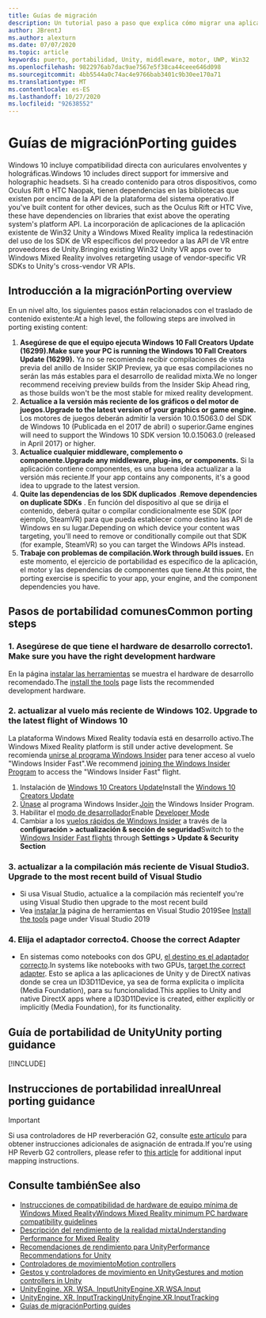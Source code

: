 ```yaml
---
title: Guías de migración
description: Un tutorial paso a paso que explica cómo migrar una aplicación envolvente existente a Windows Mixed Reality.
author: JBrentJ
ms.author: alexturn
ms.date: 07/07/2020
ms.topic: article
keywords: puerto, portabilidad, Unity, middleware, motor, UWP, Win32
ms.openlocfilehash: 9822976ab7dac9ae7567e5f38ca44ceee646d098
ms.sourcegitcommit: 4bb5544a0c74ac4e9766bab3401c9b30ee170a71
ms.translationtype: MT
ms.contentlocale: es-ES
ms.lasthandoff: 10/27/2020
ms.locfileid: "92638552"
---
```

# <a name="porting-guides"></a><span data-ttu-id="e0831-104">Guías de migración</span><span class="sxs-lookup"><span data-stu-id="e0831-104">Porting guides</span></span>

<span data-ttu-id="e0831-105">Windows 10 incluye compatibilidad directa con auriculares envolventes y holográficas.</span><span class="sxs-lookup"><span data-stu-id="e0831-105">Windows 10 includes direct support for immersive and holographic headsets.</span></span> <span data-ttu-id="e0831-106">Si ha creado contenido para otros dispositivos, como Oculus Rift o HTC Naopak, tienen dependencias en las bibliotecas que existen por encima de la API de la plataforma del sistema operativo.</span><span class="sxs-lookup"><span data-stu-id="e0831-106">If you've built content for other devices, such as the Oculus Rift or HTC Vive, these have dependencies on libraries that exist above the operating system's platform API.</span></span> <span data-ttu-id="e0831-107">La incorporación de aplicaciones de la aplicación existente de Win32 Unity a Windows Mixed Reality implica la redestinación del uso de los SDK de VR específicos del proveedor a las API de VR entre proveedores de Unity.</span><span class="sxs-lookup"><span data-stu-id="e0831-107">Bringing existing Win32 Unity VR apps over to Windows Mixed Reality involves retargeting usage of vendor-specific VR SDKs to Unity's cross-vendor VR APIs.</span></span>

## <a name="porting-overview"></a><span data-ttu-id="e0831-108">Introducción a la migración</span><span class="sxs-lookup"><span data-stu-id="e0831-108">Porting overview</span></span>

<span data-ttu-id="e0831-109">En un nivel alto, los siguientes pasos están relacionados con el traslado de contenido existente:</span><span class="sxs-lookup"><span data-stu-id="e0831-109">At a high level, the following steps are involved in porting existing content:</span></span>
1. <span data-ttu-id="e0831-110">**Asegúrese de que el equipo ejecuta Windows 10 Fall Creators Update (16299).**</span><span class="sxs-lookup"><span data-stu-id="e0831-110">**Make sure your PC is running the Windows 10 Fall Creators Update (16299).**</span></span> <span data-ttu-id="e0831-111">Ya no se recomienda recibir compilaciones de vista previa del anillo de Insider SKIP Preview, ya que esas compilaciones no serán las más estables para el desarrollo de realidad mixta.</span><span class="sxs-lookup"><span data-stu-id="e0831-111">We no longer recommend receiving preview builds from the Insider Skip Ahead ring, as those builds won't be the most stable for mixed reality development.</span></span>
2. <span data-ttu-id="e0831-112">**Actualice a la versión más reciente de los gráficos o del motor de juegos.**</span><span class="sxs-lookup"><span data-stu-id="e0831-112">**Upgrade to the latest version of your graphics or game engine.**</span></span> <span data-ttu-id="e0831-113">Los motores de juegos deberán admitir la versión 10.0.15063.0 del SDK de Windows 10 (Publicada en el 2017 de abril) o superior.</span><span class="sxs-lookup"><span data-stu-id="e0831-113">Game engines will need to support the Windows 10 SDK version 10.0.15063.0 (released in April 2017) or higher.</span></span>
3. <span data-ttu-id="e0831-114">**Actualice cualquier middleware, complemento o componente.**</span><span class="sxs-lookup"><span data-stu-id="e0831-114">**Upgrade any middleware, plug-ins, or components.**</span></span> <span data-ttu-id="e0831-115">Si la aplicación contiene componentes, es una buena idea actualizar a la versión más reciente.</span><span class="sxs-lookup"><span data-stu-id="e0831-115">If your app contains any components, it's a good idea to upgrade to the latest version.</span></span>
4. <span data-ttu-id="e0831-116">**Quite las dependencias de los SDK duplicados** .</span><span class="sxs-lookup"><span data-stu-id="e0831-116">**Remove dependencies on duplicate SDKs** .</span></span> <span data-ttu-id="e0831-117">En función del dispositivo al que se dirija el contenido, deberá quitar o compilar condicionalmente ese SDK (por ejemplo, SteamVR) para que pueda establecer como destino las API de Windows en su lugar.</span><span class="sxs-lookup"><span data-stu-id="e0831-117">Depending on which device your content was targeting, you'll need to remove or conditionally compile out that SDK (for example, SteamVR) so you can target the Windows APIs instead.</span></span>
5. <span data-ttu-id="e0831-118">**Trabaje con problemas de compilación.**</span><span class="sxs-lookup"><span data-stu-id="e0831-118">**Work through build issues.**</span></span> <span data-ttu-id="e0831-119">En este momento, el ejercicio de portabilidad es específico de la aplicación, el motor y las dependencias de componentes que tiene.</span><span class="sxs-lookup"><span data-stu-id="e0831-119">At this point, the porting exercise is specific to your app, your engine, and the component dependencies you have.</span></span>

## <a name="common-porting-steps"></a><span data-ttu-id="e0831-120">Pasos de portabilidad comunes</span><span class="sxs-lookup"><span data-stu-id="e0831-120">Common porting steps</span></span>

### <a name="1-make-sure-you-have-the-right-development-hardware"></a><span data-ttu-id="e0831-121">1. Asegúrese de que tiene el hardware de desarrollo correcto</span><span class="sxs-lookup"><span data-stu-id="e0831-121">1. Make sure you have the right development hardware</span></span>

<span data-ttu-id="e0831-122">En la página [instalar las herramientas](../install-the-tools.md#immersive-vr-headset-requirements) se muestra el hardware de desarrollo recomendado.</span><span class="sxs-lookup"><span data-stu-id="e0831-122">The [install the tools](../install-the-tools.md#immersive-vr-headset-requirements) page lists the recommended development hardware.</span></span>

### <a name="2-upgrade-to-the-latest-flight-of-windows-10"></a><span data-ttu-id="e0831-123">2. actualizar al vuelo más reciente de Windows 10</span><span class="sxs-lookup"><span data-stu-id="e0831-123">2. Upgrade to the latest flight of Windows 10</span></span>

<span data-ttu-id="e0831-124">La plataforma Windows Mixed Reality todavía está en desarrollo activo.</span><span class="sxs-lookup"><span data-stu-id="e0831-124">The Windows Mixed Reality platform is still under active development.</span></span> <span data-ttu-id="e0831-125">Se recomienda [unirse al programa Windows Insider](https://insider.windows.com/) para tener acceso al vuelo "Windows Insider Fast".</span><span class="sxs-lookup"><span data-stu-id="e0831-125">We recommend [joining the Windows Insider Program](https://insider.windows.com/) to access the "Windows Insider Fast" flight.</span></span>
1. <span data-ttu-id="e0831-126">Instalación de [Windows 10 Creators Update](https://www.microsoft.com/software-download/windows10)</span><span class="sxs-lookup"><span data-stu-id="e0831-126">Install the [Windows 10 Creators Update](https://www.microsoft.com/software-download/windows10)</span></span>
2. <span data-ttu-id="e0831-127">[Únase](https://insider.windows.com/) al programa Windows Insider.</span><span class="sxs-lookup"><span data-stu-id="e0831-127">[Join](https://insider.windows.com/) the Windows Insider Program.</span></span>
3. <span data-ttu-id="e0831-128">Habilitar el [modo de desarrollador](https://docs.microsoft.com/windows/uwp/get-started/enable-your-device-for-development)</span><span class="sxs-lookup"><span data-stu-id="e0831-128">Enable [Developer Mode](https://docs.microsoft.com/windows/uwp/get-started/enable-your-device-for-development)</span></span>
4. <span data-ttu-id="e0831-129">Cambiar a los [vuelos rápidos de Windows Insider](https://blogs.technet.microsoft.com/uktechnet/2016/07/01/joining-insider-preview) a través de la **configuración > actualización & sección de seguridad**</span><span class="sxs-lookup"><span data-stu-id="e0831-129">Switch to the [Windows Insider Fast flights](https://blogs.technet.microsoft.com/uktechnet/2016/07/01/joining-insider-preview) through **Settings > Update & Security Section**</span></span>

### <a name="3-upgrade-to-the-most-recent-build-of-visual-studio"></a><span data-ttu-id="e0831-130">3. actualizar a la compilación más reciente de Visual Studio</span><span class="sxs-lookup"><span data-stu-id="e0831-130">3. Upgrade to the most recent build of Visual Studio</span></span>
* <span data-ttu-id="e0831-131">Si usa Visual Studio, actualice a la compilación más reciente</span><span class="sxs-lookup"><span data-stu-id="e0831-131">If you're using Visual Studio then upgrade to the most recent build</span></span>
* <span data-ttu-id="e0831-132">Vea [instalar la](../install-the-tools.md#installation-checklist) página de herramientas en Visual Studio 2019</span><span class="sxs-lookup"><span data-stu-id="e0831-132">See [Install the tools](../install-the-tools.md#installation-checklist) page under Visual Studio 2019</span></span>

### <a name="4-choose-the-correct-adapter"></a><span data-ttu-id="e0831-133">4. Elija el adaptador correcto</span><span class="sxs-lookup"><span data-stu-id="e0831-133">4. Choose the correct Adapter</span></span>
* <span data-ttu-id="e0831-134">En sistemas como notebooks con dos GPU, [el destino es el adaptador correcto](../native/rendering-in-directx.md#hybrid-graphics-pcs-and-mixed-reality-applications).</span><span class="sxs-lookup"><span data-stu-id="e0831-134">In systems like notebooks with two GPUs, [target the correct adapter](../native/rendering-in-directx.md#hybrid-graphics-pcs-and-mixed-reality-applications).</span></span> <span data-ttu-id="e0831-135">Esto se aplica a las aplicaciones de Unity y de DirectX nativas donde se crea un ID3D11Device, ya sea de forma explícita o implícita (Media Foundation), para su funcionalidad.</span><span class="sxs-lookup"><span data-stu-id="e0831-135">This applies to Unity and native DirectX apps where a ID3D11Device is created, either explicitly or implicitly (Media Foundation), for its functionality.</span></span>

## <a name="unity-porting-guidance"></a><span data-ttu-id="e0831-136">Guía de portabilidad de Unity</span><span class="sxs-lookup"><span data-stu-id="e0831-136">Unity porting guidance</span></span>

[!INCLUDE[](includes/unity-porting-guidance.md)]

## <a name="unreal-porting-guidance"></a><span data-ttu-id="e0831-137">Instrucciones de portabilidad inreal</span><span class="sxs-lookup"><span data-stu-id="e0831-137">Unreal porting guidance</span></span>

> [!IMPORTANT]
> <span data-ttu-id="e0831-138">Si usa controladores de HP reverberación G2, consulte [este artículo](../unreal/unreal-reverb-g2-controllers.md) para obtener instrucciones adicionales de asignación de entrada.</span><span class="sxs-lookup"><span data-stu-id="e0831-138">If you're using HP Reverb G2 controllers, please refer to [this article](../unreal/unreal-reverb-g2-controllers.md) for additional input mapping instructions.</span></span>

## <a name="see-also"></a><span data-ttu-id="e0831-139">Consulte también</span><span class="sxs-lookup"><span data-stu-id="e0831-139">See also</span></span>
* [<span data-ttu-id="e0831-140">Instrucciones de compatibilidad de hardware de equipo mínima de Windows Mixed Reality</span><span class="sxs-lookup"><span data-stu-id="e0831-140">Windows Mixed Reality minimum PC hardware compatibility guidelines</span></span>](https://docs.microsoft.com/windows/mixed-reality/enthusiast-guide/windows-mixed-reality-minimum-pc-hardware-compatibility-guidelines)
* [<span data-ttu-id="e0831-141">Descripción del rendimiento de la realidad mixta</span><span class="sxs-lookup"><span data-stu-id="e0831-141">Understanding Performance for Mixed Reality</span></span>](../platform-capabilities-and-apis/understanding-performance-for-mixed-reality.md)
* [<span data-ttu-id="e0831-142">Recomendaciones de rendimiento para Unity</span><span class="sxs-lookup"><span data-stu-id="e0831-142">Performance Recommendations for Unity</span></span>](../unity/performance-recommendations-for-unity.md)
* [<span data-ttu-id="e0831-143">Controladores de movimiento</span><span class="sxs-lookup"><span data-stu-id="e0831-143">Motion controllers</span></span>](../../design/motion-controllers.md)
* [<span data-ttu-id="e0831-144">Gestos y controladores de movimiento en Unity</span><span class="sxs-lookup"><span data-stu-id="e0831-144">Gestures and motion controllers in Unity</span></span>](../unity/gestures-and-motion-controllers-in-unity.md)
* [<span data-ttu-id="e0831-145">UnityEngine. XR. WSA. Input</span><span class="sxs-lookup"><span data-stu-id="e0831-145">UnityEngine.XR.WSA.Input</span></span>](https://docs.unity3d.com/ScriptReference/XR.WSA.Input.InteractionManager.html)
* [<span data-ttu-id="e0831-146">UnityEngine. XR. InputTracking</span><span class="sxs-lookup"><span data-stu-id="e0831-146">UnityEngine.XR.InputTracking</span></span>](https://docs.unity3d.com/ScriptReference/XR.InputTracking.html)
* [<span data-ttu-id="e0831-147">Guías de migración</span><span class="sxs-lookup"><span data-stu-id="e0831-147">Porting guides</span></span>](porting-guides.md)